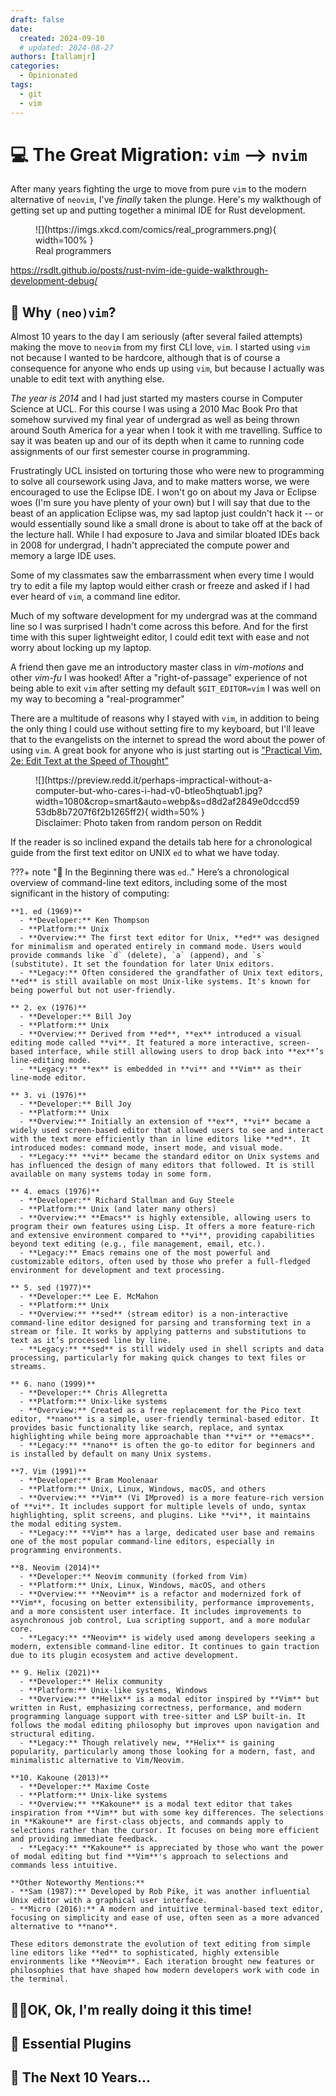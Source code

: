 ```yaml
---
draft: false
date:
  created: 2024-09-10
  # updated: 2024-08-27
authors: [tallamjr]
categories:
  - Opinionated
tags:
  - git
  - vim
---
```


# 💻 **The Great Migration: `vim` --> `nvim`**

After many years fighting the urge to move from pure `vim` to the modern
alternative of `neovim`, I've _finally_ taken the plunge. Here's my walkthough
of getting set up and putting together a minimal IDE for Rust development.

<figure markdown="span">
    ![](https://imgs.xkcd.com/comics/real_programmers.png){ width=100% }
  <figcaption>Real programmers</figcaption>
</figure>

<!-- more -->

https://rsdlt.github.io/posts/rust-nvim-ide-guide-walkthrough-development-debug/

## 🤔 **Why `(neo)vim`?**

Almost 10 years to the day I am seriously (after several failed attempts) making
the move to `neovim` from my first CLI love, `vim`. I started using `vim` not
because I wanted to be hardcore, although that is of course a consequence for
anyone who ends up using `vim`, but because I actually was unable to edit text
with anything else.

_The year is 2014_ and I had just started my masters course in Computer Science
at UCL. For this course I was using a 2010 Mac Book Pro that somehow survived my
final year of undergrad as well as being thrown around South America for a year
when I took it with me travelling. Suffice to say it was beaten up and our of
its depth when it came to running code assignments of our first semester course
in programming.

Frustratingly UCL insisted on torturing those who were new to
programming to solve all coursework using Java, and to make matters worse, we
were encouraged to use the Eclipse IDE. I won't go on about my Java or Eclipse
woes (I'm sure you have plenty of your own) but I will say that due to the beast
of an application Eclipse was, my sad laptop just couldn't hack it -- or would
essentially sound like a small drone is about to take off at the back of the
lecture hall. While I had exposure to Java and similar bloated IDEs back in 2008
for undergrad, I hadn't appreciated the compute power and memory a large IDE
uses.

Some of my classmates saw the embarrassment when every time I would try to edit a
file my laptop would either crash or freeze and asked if I had ever heard of
`vim`, a command line editor.

Much of my software development for my undergrad was at the command line so I
was surprised I hadn't come across this before.
And for the first time with this super lightweight editor, I could edit text with ease and not worry
about locking up my laptop.

A friend then gave me an introductory master class in _vim-motions_ and other
_vim-fu_ I was hooked! After a "right-of-passage" experience of not being able
to exit `vim` after setting my default `$GIT_EDITOR=vim` I was well on my way to
becoming a "real-programmer"

There are a multitude of reasons why I stayed with `vim`, in addition to being
the only thing I could use without setting fire to my keyboard, but I'll leave
that to the evangelists on the internet to spread the word about the power of using
`vim`. A great book for anyone who is just starting out is ["Practical Vim, 2e:
Edit Text at the Speed of Thought"](https://amzn.to/3ZD1ENE)

<figure markdown="span">
    ![](https://preview.redd.it/perhaps-impractical-without-a-computer-but-who-cares-i-had-v0-btleo5hqtuab1.jpg?width=1080&crop=smart&auto=webp&s=d8d2af2849e0dccd5953db8b7207f6f2b1265ff2){ width=50% }
  <figcaption>Disclaimer: Photo taken from random person on Reddit</figcaption>
</figure>

If the reader is so inclined expand the details tab here for a chronological
guide from the first text editor on UNIX `ed` to what we have today.

<!-- prettier-ignore-start -->
???+ note "📠 In the Beginning there was `ed`.."
    Here’s a chronological overview of command-line text editors, including some of the most significant in the history of computing:

    **1. ed (1969)**
      - **Developer:** Ken Thompson
      - **Platform:** Unix
      - **Overview:** The first text editor for Unix, **ed** was designed for minimalism and operated entirely in command mode. Users would provide commands like `d` (delete), `a` (append), and `s` (substitute). It set the foundation for later Unix editors.
      - **Legacy:** Often considered the grandfather of Unix text editors, **ed** is still available on most Unix-like systems. It's known for being powerful but not user-friendly.

    ** 2. ex (1976)**
      - **Developer:** Bill Joy
      - **Platform:** Unix
      - **Overview:** Derived from **ed**, **ex** introduced a visual editing mode called **vi**. It featured a more interactive, screen-based interface, while still allowing users to drop back into **ex**’s line-editing mode.
      - **Legacy:** **ex** is embedded in **vi** and **Vim** as their line-mode editor.

    ** 3. vi (1976)**
      - **Developer:** Bill Joy
      - **Platform:** Unix
      - **Overview:** Initially an extension of **ex**, **vi** became a widely used screen-based editor that allowed users to see and interact with the text more efficiently than in line editors like **ed**. It introduced modes: command mode, insert mode, and visual mode.
      - **Legacy:** **vi** became the standard editor on Unix systems and has influenced the design of many editors that followed. It is still available on many systems today in some form.

    ** 4. emacs (1976)**
      - **Developer:** Richard Stallman and Guy Steele
      - **Platform:** Unix (and later many others)
      - **Overview:** **Emacs** is highly extensible, allowing users to program their own features using Lisp. It offers a more feature-rich and extensive environment compared to **vi**, providing capabilities beyond text editing (e.g., file management, email, etc.).
      - **Legacy:** Emacs remains one of the most powerful and customizable editors, often used by those who prefer a full-fledged environment for development and text processing.

    ** 5. sed (1977)**
      - **Developer:** Lee E. McMahon
      - **Platform:** Unix
      - **Overview:** **sed** (stream editor) is a non-interactive command-line editor designed for parsing and transforming text in a stream or file. It works by applying patterns and substitutions to text as it’s processed line by line.
      - **Legacy:** **sed** is still widely used in shell scripts and data processing, particularly for making quick changes to text files or streams.

    ** 6. nano (1999)**
      - **Developer:** Chris Allegretta
      - **Platform:** Unix-like systems
      - **Overview:** Created as a free replacement for the Pico text editor, **nano** is a simple, user-friendly terminal-based editor. It provides basic functionality like search, replace, and syntax highlighting while being more approachable than **vi** or **emacs**.
      - **Legacy:** **nano** is often the go-to editor for beginners and is installed by default on many Unix systems.

    **7. Vim (1991)**
      - **Developer:** Bram Moolenaar
      - **Platform:** Unix, Linux, Windows, macOS, and others
      - **Overview:** **Vim** (Vi IMproved) is a more feature-rich version of **vi**. It includes support for multiple levels of undo, syntax highlighting, split screens, and plugins. Like **vi**, it maintains the modal editing system.
      - **Legacy:** **Vim** has a large, dedicated user base and remains one of the most popular command-line editors, especially in programming environments.

    **8. Neovim (2014)**
      - **Developer:** Neovim community (forked from Vim)
      - **Platform:** Unix, Linux, Windows, macOS, and others
      - **Overview:** **Neovim** is a refactor and modernized fork of **Vim**, focusing on better extensibility, performance improvements, and a more consistent user interface. It includes improvements to asynchronous job control, Lua scripting support, and a more modular core.
      - **Legacy:** **Neovim** is widely used among developers seeking a modern, extensible command-line editor. It continues to gain traction due to its plugin ecosystem and active development.

    ** 9. Helix (2021)**
      - **Developer:** Helix community
      - **Platform:** Unix-like systems, Windows
      - **Overview:** **Helix** is a modal editor inspired by **Vim** but written in Rust, emphasizing correctness, performance, and modern programming language support with tree-sitter and LSP built-in. It follows the modal editing philosophy but improves upon navigation and structural editing.
      - **Legacy:** Though relatively new, **Helix** is gaining popularity, particularly among those looking for a modern, fast, and minimalistic alternative to Vim/Neovim.

    **10. Kakoune (2013)**
      - **Developer:** Maxime Coste
      - **Platform:** Unix-like systems
      - **Overview:** **Kakoune** is a modal text editor that takes inspiration from **Vim** but with some key differences. The selections in **Kakoune** are first-class objects, and commands apply to selections rather than the cursor. It focuses on being more efficient and providing immediate feedback.
      - **Legacy:** **Kakoune** is appreciated by those who want the power of modal editing but find **Vim**'s approach to selections and commands less intuitive.

    **Other Noteworthy Mentions:**
    - **Sam (1987):** Developed by Rob Pike, it was another influential Unix editor with a graphical user interface.
    - **Micro (2016):** A modern and intuitive terminal-based text editor, focusing on simplicity and ease of use, often seen as a more advanced alternative to **nano**.
      
    These editors demonstrate the evolution of text editing from simple line editors like **ed** to sophisticated, highly extensible environments like **Neovim**. Each iteration brought new features or philosophies that have shaped how modern developers work with code in the terminal.
      
<!-- prettier-ignore-end -->

## 💪🏼**OK, Ok, I'm really doing it this time!**

## 🔌 **Essential Plugins**

## 🔮 **The Next 10 Years...**

<!-- NOTE: EOF -->
